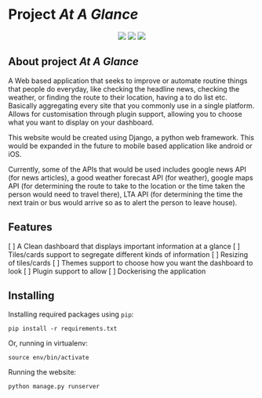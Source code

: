 # Project <i>At A Glance</i>

<p align="center">
 <a href="#"><img src="https://img.shields.io/badge/buy%20me%20a-coffee-yellow.svg"></a>
 <img src="https://img.shields.io/badge/last%20updated-June%202020-3d62d1">
 <img src="https://img.shields.io/github/downloads/mazx4960/At-A-Glance/total">
</p>

## About project <i>At A Glance</i>

A Web based application that seeks to improve or automate routine things that people do everyday, like checking the headline news, checking the weather, or finding the route to their location, having a to do list etc. Basically aggregating every site that you commonly use in a single platform. Allows for customisation through plugin support, allowing you to choose what you want to display on your dashboard.

This website would be created using Django, a python web framework. This would be expanded in the future to mobile based application like android or iOS.

Currently, some of the APIs that would be used includes google news API (for news articles), a good weather forecast API (for weather), google maps API (for determining the route to take to the location or the time taken the person would need to travel there), LTA API (for determining the time the next train or bus would arrive so as to alert the person to leave house).

## Features

[ ] A Clean dashboard that displays important information at a glance
    [ ] Tiles/cards support to segregate different kinds of information
    [ ] Resizing of tiles/cards
[ ] Themes support to choose how you want the dashboard to look
[ ] Plugin support to allow 
[ ] Dockerising the application

Installing
----------

Installing required packages using `pip`:

    pip install -r requirements.txt

Or, running in virtualenv:

    source env/bin/activate

Running the website:

    python manage.py runserver

